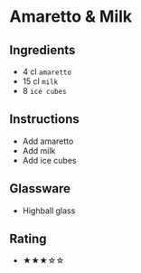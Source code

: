 # Amaretto & Milk

## Ingredients
- 4 cl `amaretto`
- 15 cl `milk`
- 8 `ice cubes`

## Instructions
- Add amaretto
- Add milk
- Add ice cubes

## Glassware
- Highball glass

## Rating
- ★★★☆☆